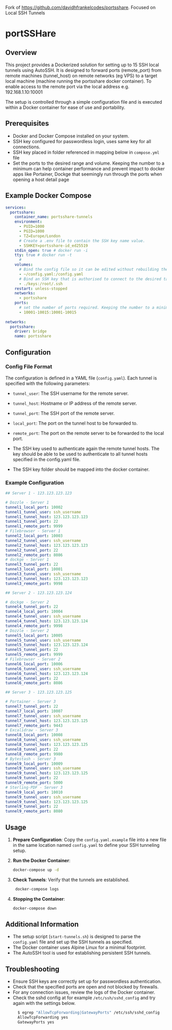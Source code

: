 Fork of https://github.com/davidhfrankelcodes/portsshare. Focused on Local SSH Tunnels

# portSSHare

## Overview

This project provides a Dockerized solution for setting up to 15 SSH local tunnels using AutoSSH.
It is designed to forward ports (remote_port) from remote machines (tunnel_host) on remote networks (eg VPS) to a target local machine (machine running the portsshare docker container). To enable access to the remote port via the local address e.g. 192.168.1.10:10001 

The setup is controlled through a simple configuration file and is executed within a Docker container for ease of use and portability.

## Prerequisites

- Docker and Docker Compose installed on your system.
- SSH key configured for passwordless login, uses same key for all connections.
- SSH key placed in folder referenced in mapping below in `compose.yml` file
- Set the ports to the desired range and volume. Keeping the number to a minimum can help container performance and prevent impact to docker apps like Portainer, Dockge that seemingly run through the ports when opening a host detail page

## Example Docker Compose

```yaml
services:
  portsshare:
    container_name: portsshare-tunnels
    environment:
      - PUID=1000
      - PGID=1000
      - TZ=Europe/London
      # Create a .env file to contain the SSH key name value.
      - SSHKEY=portsshare-id_ed25519
    stdin_open: true # docker run -i
    tty: true # docker run -t
      #
    volumes:
      # Bind the config file so it can be edited without rebuilding the image
      - ~/config.yaml:/config.yaml
      # Bind an SSH key that is authorised to connect to the desired target machines
      - ./keys:/root/.ssh
    restart: unless-stopped
    networks: 
      - portsshare
    ports:
      # set the number of ports required. Keeping the number to a minimum can help container performance and prevent impact to docker apps like Portainer
	  - 10001-10015:10001-10015 
   
networks:
  portsshare:
    driver: bridge
    name: portsshare
```


## Configuration

### Config File Format

The configuration is defined in a YAML file (`config.yaml`). Each tunnel is specified with the following parameters:

- `tunnel_user`: The SSH username for the remote server.
- `tunnel_host`: Hostname or IP address of the remote server.
- `tunnel_port`: The SSH port of the remote server.
- `local_port`: The port on the tunnel host to be forwarded to.
- `remote_port`: The port on the remote server to be forwarded to the local port.

- The SSH key used to authenticate again the remote tunnel hosts. The key should be able to be used to authenticate to all tunnel hosts specified in the config.yaml file.
- The SSH key folder should be mapped into the docker container.

### Example Configuration

```yaml
## Server 1 - 123.123.123.123

# Dozzle - Server 1
tunnel1_local_port: 10002
tunnel1_tunnel_user: ssh_username
tunnel1_tunnel_host: 123.123.123.123
tunnel1_tunnel_port: 22
tunnel1_remote_port: 9999
# Filebrowser - Server 1
tunnel2_local_port: 10003
tunnel2_tunnel_user: ssh_username
tunnel2_tunnel_host: 123.123.123.123
tunnel2_tunnel_port: 22
tunnel2_remote_port: 8086
# dockge - Server 1
tunnel3_tunnel_port: 22
tunnel3_local_port: 10001
tunnel3_tunnel_user: ssh_username
tunnel3_tunnel_host: 123.123.123.123
tunnel3_remote_port: 9998

## Server 2 - 123.123.123.124

# dockge - Server 2
tunnel4_tunnel_port: 22
tunnel4_local_port: 10004
tunnel4_tunnel_user: ssh_username
tunnel4_tunnel_host: 123.123.123.124
tunnel4_remote_port: 9998
# Dozzle - Server 2
tunnel5_local_port: 10005
tunnel5_tunnel_user: ssh_username
tunnel5_tunnel_host: 123.123.123.124
tunnel5_tunnel_port: 22
tunnel5_remote_port: 9999
# Filebrowser - Server 2
tunnel6_local_port: 10006
tunnel6_tunnel_user: ssh_username
tunnel6_tunnel_host: 123.123.123.124
tunnel6_tunnel_port: 22
tunnel6_remote_port: 8086

## Server 3 - 123.123.123.125

# Portainer - Server 3
tunnel7_tunnel_port: 22
tunnel7_local_port: 10007
tunnel7_tunnel_user: ssh_username
tunnel7_tunnel_host: 123.123.123.125
tunnel7_remote_port: 9443
# Excalidraw - Server 3
tunnel8_local_port: 10008
tunnel8_tunnel_user: ssh_username
tunnel8_tunnel_host: 123.123.123.125
tunnel8_tunnel_port: 22
tunnel8_remote_port: 9980
# Bytestash - Server 3
tunnel9_local_port: 10009
tunnel9_tunnel_user: ssh_username
tunnel9_tunnel_host: 123.123.123.125
tunnel9_tunnel_port: 22
tunnel9_remote_port: 5000
# Sterling-PDF - Server 3
tunnel9_local_port: 10010
tunnel9_tunnel_user: ssh_username
tunnel9_tunnel_host: 123.123.123.125
tunnel9_tunnel_port: 22
tunnel9_remote_port: 8080
```

## Usage

1. **Prepare Configuration**: Copy the `config.yaml.example` file into a new file in the same location named `config.yaml` to define your SSH tunneling setup.

2. **Run the Docker Container**:

    ```bash
    docker-compose up -d
    ```

3. **Check Tunnels**: Verify that the tunnels are established.

   ```bash
    docker-compose logs
    ```

4. **Stopping the Container**:

    ```bash
    docker-compose down
    ```

## Additional Information

- The setup script (`start-tunnels.sh`) is designed to parse the `config.yaml` file and set up the SSH tunnels as specified.
- The Docker container uses Alpine Linux for a minimal footprint.
- The AutoSSH tool is used for establishing persistent SSH tunnels.

## Troubleshooting

- Ensure SSH keys are correctly set up for passwordless authentication.
- Check that the specified ports are open and not blocked by firewalls.
- For any connection issues, review the logs of the Docker container.
- Check the sshd config at for example `/etc/ssh/sshd_config` and try again with the settings below.
  ```bash
    $ egrep "AllowTcpForwarding|GatewayPorts" /etc/ssh/sshd_config
    AllowTcpForwarding yes
    GatewayPorts yes
  ```
